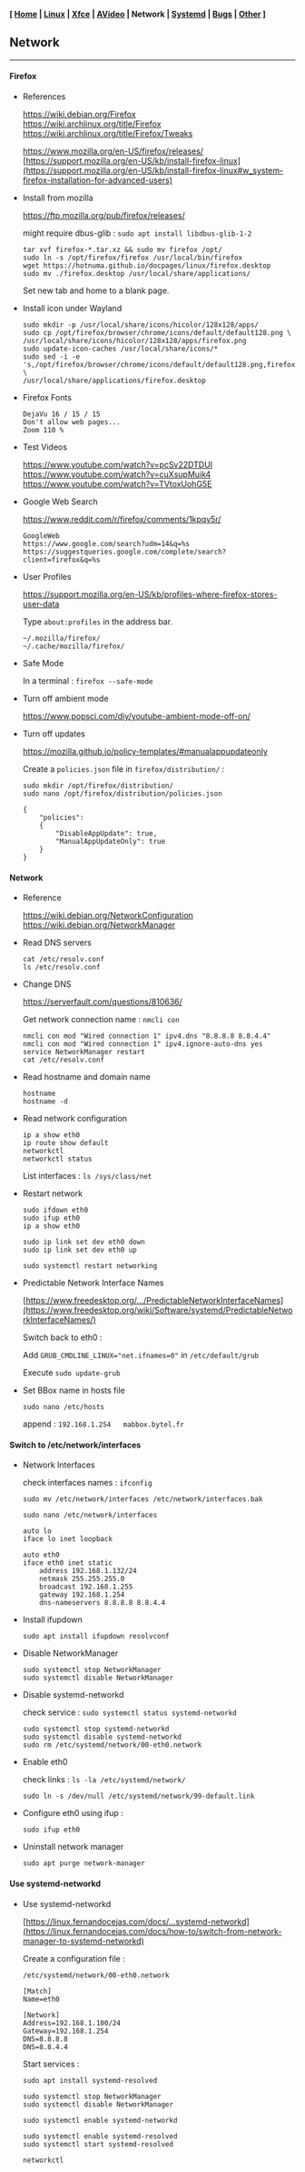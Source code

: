 <link href="../style.css" rel="stylesheet"></link>

**[ [Home](../index.html) | [Linux](00-linux.html) | [Xfce](05-xfce.html) | [AVideo](10-avideo.html) | Network | [Systemd](20-systemd.html) | [Bugs](25-bugs.html) | [Other](99-other.html) ]**

## Network

---

#### Firefox

* References
    
    https://wiki.debian.org/Firefox  
    https://wiki.archlinux.org/title/Firefox  
    https://wiki.archlinux.org/title/Firefox/Tweaks  
    
    https://www.mozilla.org/en-US/firefox/releases/  
    [https://support.mozilla.org/en-US/kb/install-firefox-linux](https://support.mozilla.org/en-US/kb/install-firefox-linux#w_system-firefox-installation-for-advanced-users)  
    
* Install from mozilla
    
    https://ftp.mozilla.org/pub/firefox/releases/  
    
    might require dbus-glib : `sudo apt install libdbus-glib-1-2`
    
    ```
    tar xvf firefox-*.tar.xz && sudo mv firefox /opt/
    sudo ln -s /opt/firefox/firefox /usr/local/bin/firefox
    wget https://hotnuma.github.io/docpages/linux/firefox.desktop
    sudo mv ./firefox.desktop /usr/local/share/applications/
    ```
    
    Set new tab and home to a blank page.

* Install icon under Wayland
    
    ```
    sudo mkdir -p /usr/local/share/icons/hicolor/128x128/apps/
    sudo cp /opt/firefox/browser/chrome/icons/default/default128.png \
    /usr/local/share/icons/hicolor/128x128/apps/firefox.png
    sudo update-icon-caches /usr/local/share/icons/*
    sudo sed -i -e 's,/opt/firefox/browser/chrome/icons/default/default128.png,firefox,g' \
    /usr/local/share/applications/firefox.desktop
    ```

* Firefox Fonts
    
    ```
    DejaVu 16 / 15 / 15
    Don't allow web pages...
    Zoom 110 %
    ```
    
* Test Videos
    
    https://www.youtube.com/watch?v=pcSv22DTDUI  
    https://www.youtube.com/watch?v=cuXsupMuik4  
    https://www.youtube.com/watch?v=TVtoxUohG5E  

* Google Web Search
    
    https://www.reddit.com/r/firefox/comments/1kpqv5r/  
    
    ```
    GoogleWeb
    https://www.google.com/search?udm=14&q=%s
    https://suggestqueries.google.com/complete/search?client=firefox&q=%s
    ```

* User Profiles

    https://support.mozilla.org/en-US/kb/profiles-where-firefox-stores-user-data  

    Type `about:profiles` in the address bar.
    
    ```
    ~/.mozilla/firefox/
    ~/.cache/mozilla/firefox/
    ```
    
* Safe Mode
    
    In a terminal : `firefox --safe-mode`

* Turn off ambient mode
    
    https://www.popsci.com/diy/youtube-ambient-mode-off-on/  
    
* Turn off updates

    https://mozilla.github.io/policy-templates/#manualappupdateonly  
    
    Create a `policies.json` file in `firefox/distribution/` :
    
    ```
    sudo mkdir /opt/firefox/distribution/
    sudo nano /opt/firefox/distribution/policies.json
    ```
    
    ```
    {
        "policies":
        {
            "DisableAppUpdate": true,
            "ManualAppUpdateOnly": true
        }
    }
    ```


#### Network

* Reference
    
    https://wiki.debian.org/NetworkConfiguration  
    https://wiki.debian.org/NetworkManager  

* Read DNS servers
    
    ```
    cat /etc/resolv.conf
    ls /etc/resolv.conf
    ```

* Change DNS

    https://serverfault.com/questions/810636/  
    
    Get network connection name : `nmcli con`
    
    ```
    nmcli con mod "Wired connection 1" ipv4.dns "8.8.8.8 8.8.4.4"
    nmcli con mod "Wired connection 1" ipv4.ignore-auto-dns yes
    service NetworkManager restart
    cat /etc/resolv.conf
    ```

* Read hostname and domain name
    
    ```
    hostname
    hostname -d
    ```

* Read network configuration
    
    ```
    ip a show eth0
    ip route show default
    networkctl
    networkctl status
    ```
    
    List interfaces : `ls /sys/class/net`
    
* Restart network
    
    ```
    sudo ifdown eth0
    sudo ifup eth0
    ip a show eth0
    ```

    ```
    sudo ip link set dev eth0 down
    sudo ip link set dev eth0 up
    ```
    
    `sudo systemctl restart networking`

* Predictable Network Interface Names
    
    [https://www.freedesktop.org/.../PredictableNetworkInterfaceNames](https://www.freedesktop.org/wiki/Software/systemd/PredictableNetworkInterfaceNames/)  
    
    Switch back to eth0 :
    
    Add `GRUB_CMDLINE_LINUX="net.ifnames=0"` in `/etc/default/grub`
    
    Execute `sudo update-grub`
    
* Set BBox name in hosts file

    `sudo nano /etc/hosts`
    
    append : `192.168.1.254   mabbox.bytel.fr`


#### Switch to /etc/network/interfaces

* Network Interfaces

    check interfaces names : `ifconfig`

    `sudo mv /etc/network/interfaces /etc/network/interfaces.bak`
    
    `sudo nano /etc/network/interfaces`
    
    ```
    auto lo
    iface lo inet loopback

    auto eth0
    iface eth0 inet static
        address 192.168.1.132/24
        netmask 255.255.255.0
        broadcast 192.168.1.255
        gateway 192.168.1.254
        dns-nameservers 8.8.8.8 8.8.4.4
    ```

* Install ifupdown
    
    `sudo apt install ifupdown resolvconf`

* Disable NetworkManager

    ```
    sudo systemctl stop NetworkManager
    sudo systemctl disable NetworkManager
    ```

* Disable systemd-networkd

    check service : `sudo systemctl status systemd-networkd`
    
    ```
    sudo systemctl stop systemd-networkd
    sudo systemctl disable systemd-networkd
    sudo rm /etc/systemd/network/00-eth0.network
    ```

* Enable eth0

    check links : `ls -la /etc/systemd/network/`
    
    `sudo ln -s /dev/null /etc/systemd/network/99-default.link`

* Configure eth0 using ifup :

    `sudo ifup eth0`

* Uninstall network manager

    `sudo apt purge network-manager`


#### Use systemd-networkd

* Use systemd-networkd
    
    [https://linux.fernandocejas.com/docs/...systemd-networkd](https://linux.fernandocejas.com/docs/how-to/switch-from-network-manager-to-systemd-networkd)  
    
    Create a configuration file :
    
    `/etc/systemd/network/00-eth0.network`

    ```
    [Match]
    Name=eth0

    [Network]
    Address=192.168.1.100/24
    Gateway=192.168.1.254
    DNS=8.8.8.8
    DNS=8.8.4.4
    ```
    
    Start services :
    
    ```
    sudo apt install systemd-resolved

    sudo systemctl stop NetworkManager
    sudo systemctl disable NetworkManager

    sudo systemctl enable systemd-networkd

    sudo systemctl enable systemd-resolved
    sudo systemctl start systemd-resolved

    networkctl
    ```

<br/>

